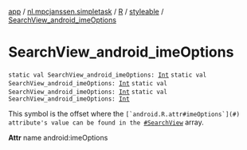 [app](../../../index.md) / [nl.mpcjanssen.simpletask](../../index.md) / [R](../index.md) / [styleable](index.md) / [SearchView_android_imeOptions](.)

# SearchView_android_imeOptions

`static val SearchView_android_imeOptions: `[`Int`](https://kotlinlang.org/api/latest/jvm/stdlib/kotlin/-int/index.html)
`static val SearchView_android_imeOptions: `[`Int`](https://kotlinlang.org/api/latest/jvm/stdlib/kotlin/-int/index.html)
`static val SearchView_android_imeOptions: `[`Int`](https://kotlinlang.org/api/latest/jvm/stdlib/kotlin/-int/index.html)
`static val SearchView_android_imeOptions: `[`Int`](https://kotlinlang.org/api/latest/jvm/stdlib/kotlin/-int/index.html)

This symbol is the offset where the ``[`android.R.attr#imeOptions`](#) attribute's value can be found in the ``[`#SearchView`](-search-view.md) array.

**Attr**
name android:imeOptions

